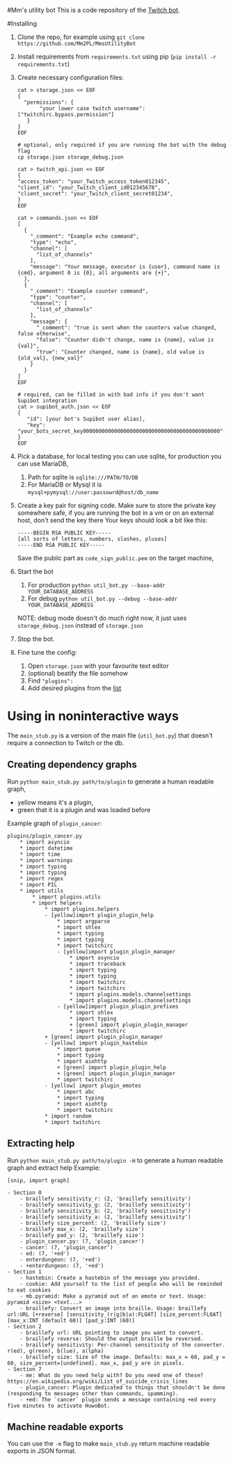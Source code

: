 #Mm's utility bot
This is a code repository of the [Twitch bot](https://www.twitch.tv/mm_sutilitybot).

#Installing

1. Clone the repo, for example using `git clone https://github.com/Mm2PL/MmsUtilityBot`
2. Install requirements from `requirements.txt` using pip (`pip install -r requirements.txt`)
3. Create necessary configuration files:<br>
    ```shell script
    cat > storage.json << EOF
    {
      "permissions": {
           "your lower case twitch username": ["twitchirc.bypass.permission"]
       }
    }
    EOF
   
    # optional, only required if you are running the bot with the debug flag
    cp storage.json storage_debug.json
    
    cat > twitch_api.json << EOF
    {
    "access_token": "your_Twitch_access_token012345",
    "client_id": "your_Twitch_client_id012345678",
    "client_secret": "your_Twitch_client_secret01234",
    }
    EOF
   
    cat > commands.json << EOF
    [
      {
        "_comment": "Example echo command",
        "type": "echo",
        "channel": [
          "list_of_channels"
        ],
        "message": "Your message, executor is {user}, command name is {cmd}, argument 0 is {0}, all arguments are {+}",
      },
      {
        "_comment": "Example counter command",
        "type": "counter",
        "channel": [
          "list_of_channels"
        ],
        "message": {
          "_comment": "true is sent when the counters value changed, false otherwise",
          "false": "Counter didn't change, name is {name}, value is {val}",
          "true": "Counter changed, name is {name}, old value is {old_val}, {new_val}"
        }
      }
    ]
    EOF
   
   # required, can be filled in with bad info if you don't want Supibot integration
   cat > supibot_auth.json << EOF
   {
       "id": [your bot's Supibot user alias],
       "key": "your_bots_secret_key00000000000000000000000000000000000000000000"
   }
   EOF
    ```
4. Pick a database, for local testing you can use sqlite, for production you can use MariaDB,
    1. Path for sqlite is `sqlite:///PATH/TO/DB`
    2. For MariaDB or Mysql it is `mysql+pymysql://user:passowrd@host/db_name`
5. Create a key pair for signing code. Make sure to store the private key somewhere safe, if you are running the bot in a vm or on an external host, don't send the key there
    Your keys should look a bit like this:
    ```
    -----BEGIN RSA PUBLIC KEY-----
    [all sorts of letters, numbers, slashes, pluses]
    -----END RSA PUBLIC KEY-----
    ```
   Save the public part as `code_sign_public.pem` on the target machine,
   
6. Start the bot
    1. For production `python util_bot.py --base-addr YOUR_DATABASE_ADDRESS`
    2. For debug `python util_bot.py --debug --base-addr YOUR_DATABASE_ADDRESS`
    
    NOTE: debug mode doesn't do much right now, it just uses `storage_debug.json` instead of `storage.json`
8. Stop the bot.
9. Fine tune the config:
    1. Open `storage.json` with your favourite text editor
    2. (optional) beatify the file somehow
    3. Find `"plugins":`
    4. Add desired plugins from the [list](list_of_plugins.md)
    
# Using in noninteractive ways
The `main_stub.py` is a version of the main file (`util_bot.py`) that doesn't require a connection to Twitch or the db.

## Creating dependency graphs
Run `python main_stub.py path/to/plugin` to generate a human readable graph, 
 - yellow means it's a plugin, 
 - green that it is a plugin and was loaded before
 
Example graph of `plugin_cancer`:
```
plugins/plugin_cancer.py
    * import asyncio
    * import datetime
    * import time
    * import warnings
    * import typing
    * import typing
    * import regex
    * import PIL
    * import utils
        * import plugins.utils
        * import helpers
            * import plugins.helpers
            - [yellow]import plugin_plugin_help
                * import argparse
                * import shlex
                * import typing
                * import typing
                * import twitchirc
                - [yellow]import plugin_plugin_manager
                    * import asyncio
                    * import traceback
                    * import typing
                    * import typing
                    * import twitchirc
                    * import twitchirc
                    * import plugins.models.channelsettings
                    * import plugins.models.channelsettings
                - [yellow]import plugin_plugin_prefixes
                    * import shlex
                    * import typing
                    + [green] import plugin_plugin_manager
                    * import twitchirc
            + [green] import plugin_plugin_manager
            - [yellow] import plugin_hastebin
                * import queue
                * import typing
                * import aiohttp
                + [green] import plugin_plugin_help
                + [green] import plugin_plugin_manager
                * import twitchirc
            - [yellow] import plugin_emotes
                * import abc
                * import typing
                * import aiohttp
                * import twitchirc
            * import random
            * import twitchirc
```

## Extracting help
Run `python main_stub.py path/to/plugin -H` to generate a human readable graph and extract help
Example: 
```
[snip, import graph]

- Section 0
    - braillefy sensitivity_r: (2, 'braillefy sensitivity')
    - braillefy sensitivity_g: (2, 'braillefy sensitivity')
    - braillefy sensitivity_b: (2, 'braillefy sensitivity')
    - braillefy sensitivity_a: (2, 'braillefy sensitivity')
    - braillefy size_percent: (2, 'braillefy size')
    - braillefy max_x: (2, 'braillefy size')
    - braillefy pad_y: (2, 'braillefy size')
    - plugin_cancer.py: (7, 'plugin_cancer')
    - cancer: (7, 'plugin_cancer')
    - ed: (7, '+ed')
    - enterdungeon: (7, '+ed')
    - +enterdungeon: (7, '+ed')
- Section 1
    - hastebin: Create a hastebin of the message you provided.
    - cookie: Add yourself to the list of people who will be reminded to eat cookies
    - mb.pyramid: Make a pyramid out of an emote or text. Usage: pyramid <size> <text...>
    - braillefy: Convert an image into braille. Usage: braillefy url:URL [+reverse] [sensitivity_(r|g|b|a):FLOAT] [size_percent:FLOAT] [max_x:INT (default 60)] [pad_y:INT (60)]
- Section 2
    - braillefy url: URL pointing to image you want to convert.
    - braillefy reverse: Should the output braille be reversed.
    - braillefy sensitivity: Per-channel sensitivity of the converter. r(ed), g(reen), b(lue), a(lpha)
    - braillefy size: Size of the image. Defaults: max_x = 60, pad_y = 60, size_percent=[undefined]. max_x, pad_y are in pixels.
- Section 7
    - me: What do you need help with? Do you need one of these? https://en.wikipedia.org/wiki/List_of_suicide_crisis_lines
    - plugin_cancer: Plugin dedicated to things that shouldn't be done (responding to messages other than commands, spamming).
    - +ed: The `cancer` plugin sends a message containing +ed every five minutes to activate HuwoBot.
```

## Machine readable exports
You can use the `-m` flag to make `main_stub.py` return machine readable exports in JSON format.
